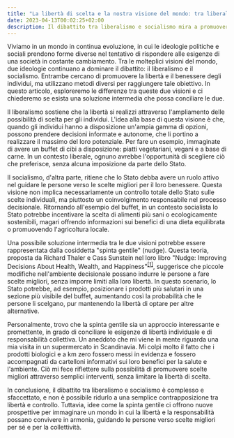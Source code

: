 ```yaml
---
title: "La libertà di scelta e la nostra visione del mondo: tra liberalismo e socialismo"
date: 2023-04-13T00:02:25+02:00
description: Il dibattito tra liberalismo e socialismo mira a promuovere la libertà e il benessere degli individui. La "spinta gentile" di Thaler e Sunstein offre una soluzione intermedia per conciliare libertà e responsabilità collettiva.
---
```


Viviamo in un mondo in continua evoluzione, in cui le ideologie politiche e sociali prendono forme diverse nel tentativo di rispondere alle esigenze di una società in costante cambiamento. Tra le molteplici visioni del mondo, due ideologie continuano a dominare il dibattito: il liberalismo e il socialismo. Entrambe cercano di promuovere la libertà e il benessere degli individui, ma utilizzano metodi diversi per raggiungere tale obiettivo. In questo articolo, esploreremo le differenze tra queste due visioni e ci chiederemo se esista una soluzione intermedia che possa conciliare le due.

Il liberalismo sostiene che la libertà si realizzi attraverso l'ampliamento delle possibilità di scelta per gli individui. L'idea alla base di questa visione è che, quando gli individui hanno a disposizione un'ampia gamma di opzioni, possono prendere decisioni informate e autonome, che li portino a realizzare il massimo del loro potenziale. Per fare un esempio, immaginate di avere un buffet di cibi a disposizione: piatti vegetariani, vegani e a base di carne. In un contesto liberale, ognuno avrebbe l'opportunità di scegliere ciò che preferisce, senza alcuna imposizione da parte dello Stato.

Il socialismo, d'altra parte, ritiene che lo Stato debba avere un ruolo attivo nel guidare le persone verso le scelte migliori per il loro benessere. Questa visione non implica necessariamente un controllo totale dello Stato sulle scelte individuali, ma piuttosto un coinvolgimento responsabile nel processo decisionale. Ritornando all'esempio del buffet, in un contesto socialista lo Stato potrebbe incentivare la scelta di alimenti più sani o ecologicamente sostenibili, magari offrendo informazioni sui benefici di una dieta equilibrata o promuovendo l'agricoltura locale.

Una possibile soluzione intermedia tra le due visioni potrebbe essere rappresentata dalla cosiddetta "spinta gentile" (nudge). Questa teoria, proposta da Richard Thaler e Cass Sunstein nel loro libro "Nudge: Improving Decisions About Health, Wealth, and Happiness"<sup>[[1]](https://it.wikipedia.org/wiki/Nudge_-_La_spinta_gentile)</sup>, suggerisce che piccole modifiche nell'ambiente decisionale possano indurre le persone a fare scelte migliori, senza imporre limiti alla loro libertà. In questo scenario, lo Stato potrebbe, ad esempio, posizionare i prodotti più salutari in una sezione più visibile del buffet, aumentando così la probabilità che le persone li scelgano, pur mantenendo la libertà di optare per altre alternative.

Personalmente, trovo che la spinta gentile sia un approccio interessante e promettente, in grado di conciliare le esigenze di libertà individuale e di responsabilità collettiva. Un aneddoto che mi viene in mente riguarda una mia visita in un supermercato in Scandinavia. Mi colpì molto il fatto che i prodotti biologici e a km zero fossero messi in evidenza e fossero accompagnati da cartelloni informativi sui loro benefici per la salute e l'ambiente. Ciò mi fece riflettere sulla possibilità di promuovere scelte migliori attraverso semplici interventi, senza limitare la libertà di scelta.

In conclusione, il dibattito tra liberalismo e socialismo è complesso e sfaccettato, e non è possibile ridurlo a una semplice contrapposizione tra libertà e controllo. Tuttavia, idee come la spinta gentile ci offrono nuove prospettive per immaginare un mondo in cui la libertà e la responsabilità possano convivere in armonia, guidando le persone verso scelte migliori per sé e per la collettività.
